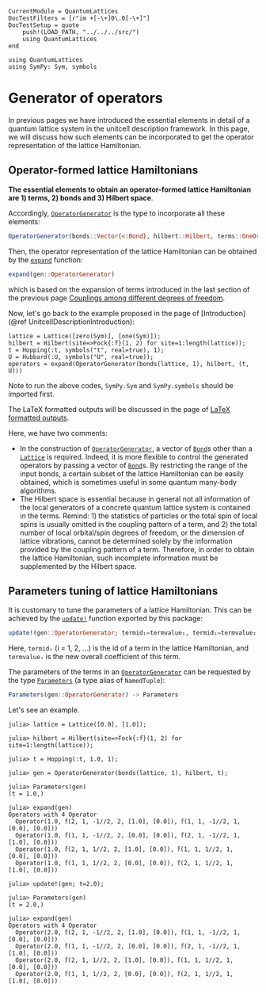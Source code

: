 ```@meta
CurrentModule = QuantumLattices
DocTestFilters = [r"im +[-\+]0\.0[-\+]"]
DocTestSetup = quote
    push!(LOAD_PATH, "../../../src/")
    using QuantumLattices
end
```

```@setup gen
using QuantumLattices
using SymPy: Sym, symbols
```

# Generator of operators

In previous pages we have introduced the essential elements in detail of a quantum lattice system in the unitcell description framework. In this page, we will discuss how such elements can be incorporated to get the operator representation of the lattice Hamiltonian.

## Operator-formed lattice Hamiltonians

**The essential elements to obtain an operator-formed lattice Hamiltonian are 1) terms, 2) bonds and 3) Hilbert space**.

Accordingly, [`OperatorGenerator`](@ref) is the type to incorporate all these elements:
```julia
OperatorGenerator(bonds::Vector{<:Bond}, hilbert::Hilbert, terms::OneOrMore{Term})
```
Then, the operator representation of the lattice Hamiltonian can be obtained by the [`expand`](@ref) function:
```julia
expand(gen::OperatorGenerator)
```
which is based on the expansion of terms introduced in the last section of the previous page [Couplings among different degrees of freedom](@ref).

Now, let's go back to the example proposed in the page of [Introduction](@ref UnitcellDescriptionIntroduction):
```@repl gen
lattice = Lattice([zero(Sym)], [one(Sym)]);
hilbert = Hilbert(site=>Fock{:f}(1, 2) for site=1:length(lattice));
t = Hopping(:t, symbols("t", real=true), 1);
U = Hubbard(:U, symbols("U", real=true));
operators = expand(OperatorGenerator(bonds(lattice, 1), hilbert, (t, U)))
```
Note to run the above codes, `SymPy.Sym` and `SymPy.symbols` should be imported first.

The LaTeX formatted outputs will be discussed in the page of [LaTeX formatted outputs](@ref).

Here, we have two comments:
* In the construction of [`OperatorGenerator`](@ref), a vector of [`Bond`](@ref)s other than a [`Lattice`](@ref) is required. Indeed, it is more flexible to control the generated operators by passing a vector of [`Bond`](@ref)s. By restricting the range of the input bonds, a certain subset of the lattice Hamiltonian can be easily obtained, which is sometimes useful in some quantum many-body algorithms.
* The Hilbert space is essential because in general not all information of the local generators of a concrete quantum lattice system is contained in the terms. Remind: 1) the statistics of particles or the total spin of local spins is usually omitted in the coupling pattern of a term, and 2) the total number of local orbital/spin degrees of freedom, or the dimension of lattice vibrations, cannot be determined solely by the information provided by the coupling pattern of a term. Therefore, in order to obtain the lattice Hamiltonian, such incomplete information must be supplemented by the Hilbert space.

## Parameters tuning of lattice Hamiltonians

It is customary to tune the parameters of a lattice Hamiltonian. This can be achieved by the [`update!`](@ref) function exported by this package:
```julia
update!(gen::OperatorGenerator; termid₁=termvalue₁, termid₁=termvalue₂, ...)
```
Here, `termidᵢ` (i = 1, 2, ...) is the id of a term in the lattice Hamiltonian, and `termvalueᵢ` is the new overall coefficient of this term.

The parameters of the terms in an [`OperatorGenerator`](@ref) can be requested by the type [`Parameters`](@ref) (a type alias of `NamedTuple`):
```julia
Parameters(gen::OperatorGenerator) -> Parameters
```

Let's see an example.
```jldoctest
julia> lattice = Lattice([0.0], [1.0]);

julia> hilbert = Hilbert(site=>Fock{:f}(1, 2) for site=1:length(lattice));

julia> t = Hopping(:t, 1.0, 1);

julia> gen = OperatorGenerator(bonds(lattice, 1), hilbert, t);

julia> Parameters(gen)
(t = 1.0,)

julia> expand(gen)
Operators with 4 Operator
  Operator(1.0, 𝕗(2, 1, -1//2, 2, [1.0], [0.0]), 𝕗(1, 1, -1//2, 1, [0.0], [0.0]))
  Operator(1.0, 𝕗(1, 1, -1//2, 2, [0.0], [0.0]), 𝕗(2, 1, -1//2, 1, [1.0], [0.0]))
  Operator(1.0, 𝕗(2, 1, 1//2, 2, [1.0], [0.0]), 𝕗(1, 1, 1//2, 1, [0.0], [0.0]))
  Operator(1.0, 𝕗(1, 1, 1//2, 2, [0.0], [0.0]), 𝕗(2, 1, 1//2, 1, [1.0], [0.0]))

julia> update!(gen; t=2.0);

julia> Parameters(gen)
(t = 2.0,)

julia> expand(gen)
Operators with 4 Operator
  Operator(2.0, 𝕗(2, 1, -1//2, 2, [1.0], [0.0]), 𝕗(1, 1, -1//2, 1, [0.0], [0.0]))
  Operator(2.0, 𝕗(1, 1, -1//2, 2, [0.0], [0.0]), 𝕗(2, 1, -1//2, 1, [1.0], [0.0]))
  Operator(2.0, 𝕗(2, 1, 1//2, 2, [1.0], [0.0]), 𝕗(1, 1, 1//2, 1, [0.0], [0.0]))
  Operator(2.0, 𝕗(1, 1, 1//2, 2, [0.0], [0.0]), 𝕗(2, 1, 1//2, 1, [1.0], [0.0]))
```
